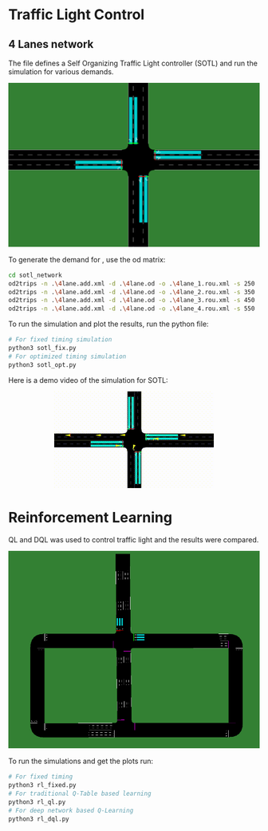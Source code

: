 # Traffic Light Control


## 4 Lanes network

The file defines a Self Organizing Traffic Light controller (SOTL) and
run the simulation for various demands.

![SOTL network](res/4lane_network.png "SOTL network")

To generate the demand for , use the od matrix:

```sh
cd sotl_network
od2trips -n .\4lane.add.xml -d .\4lane.od -o .\4lane_1.rou.xml -s 250
od2trips -n .\4lane.add.xml -d .\4lane.od -o .\4lane_2.rou.xml -s 350
od2trips -n .\4lane.add.xml -d .\4lane.od -o .\4lane_3.rou.xml -s 450
od2trips -n .\4lane.add.xml -d .\4lane.od -o .\4lane_4.rou.xml -s 550
```

To run the simulation and plot the results, run the python file:


```sh
# For fixed timing simulation
python3 sotl_fix.py
# For optimized timing simulation
python3 sotl_opt.py
```

Here is a demo video of the simulation for SOTL:

<center>

![SOTL Demo](res/sotl_demo.gif "SOTL Demo")

</center>

# Reinforcement Learning

QL and DQL was used to control traffic light and the results were compared.

![RL Network](res/rl_network.png "RL Network")

To run the simulations and get the plots run:

```sh
# For fixed timing
python3 rl_fixed.py
# For traditional Q-Table based learning
python3 rl_ql.py
# For deep network based Q-Learning
python3 rl_dql.py
```